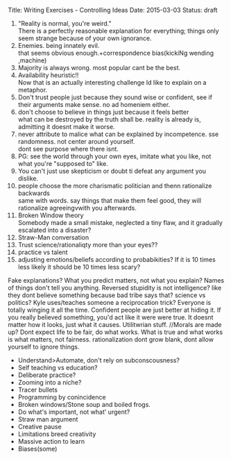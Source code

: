 Title: Writing Exercises - Controlling Ideas
Date: 2015-03-03
Status: draft

1. "Reality is normal, you're weird."  
   There is a perfectly reasonable explanation for everything; things only seem strange because of your own ignorance.
2. Enemies. being innately evil.   
   that seems obvious enough.+correspondence bias(kickiNg wending ,machine)
3. Majority is always wrong. most popular cant be the best.  
4. Availability heuristic!!  
   Now that is an actually interesting challenge Id like to explain on a metaphor.  
5. Don't trust people just because they sound wise or confident, see if their arguments make sense. no ad homeniem either.  
6. don't choose to believe in things just because it feels better  
   what can be destroyed by the truth shall be. reality is already is, admitting it doesnt make it worse.  
7. never attribute to malice what can be explained by incompetence. sse randomness. not center around yourself.  
 dont see purpose where  there isnt.  
8. PG: see the world through your own eyes, imitate what you like, not what you're "supposed to" like.  
9. You can't just use skepticism or doubt ti defeat any argument you dislike.     
10. people choose the more charismatic politician and thenn rationalize  backwards  
    same with words. say things that make them feel good, they will rationalize agreeingvwith you afterwards.  
11. Broken Window theory  
   Somebody made a small mistake,
   neglected a tiny flaw,
   and it gradually escalated into a disaster?
12. Straw-Man conversation  
13. Trust  science/rationaliqty more than  your eyes??  
14. practice vs talent  
15. adjusting emotions/beliefs according to probabikities? If it is 10 times less likely it should be 10 times less scary?  
    
Fake explanations? What you predict matters, not what you explain? Names of things don't tell you anything.
Reversed stupidity is not intelligence?
like they dont believe something because bad tribe says that?
science vs politics?
Kyle uses/teaches someone a reciprocation trick?
Everyone is totally winging it all the time. Confident people are just better at hiding it.
If you really believed something, you'd act like it were were true.
It doesnt matter how it looks, just what it causes. Utilitwrian stuff.
//Morals are made up?
Dont expect life to be fair, do what works. What is true and what works is what matters, not fairness.
rationalization
dont grow blank, dont allow yourself to ignore things.
  

- Understand>Automate, don't rely on subconscousness?
- Self teaching vs education?
- Deliberate practice?
- Zooming into a niche?
- Tracer bullets
- Programming by conincidence
- Broken windows/Stone soup and boiled frogs.
- Do what's important, not what' urgent?
- Straw man argument
- Creative pause
- Limitations breed creativity
- Massive action to learn
- Biases(some)
